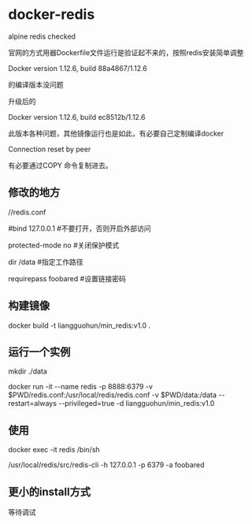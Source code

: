 
# docker-redis

<p>alpine redis checked</p>
<p>官网的方式用器Dockerfile文件运行是验证起不来的，按照redis安装简单调整</p>
<p>Docker version 1.12.6, build 88a4867/1.12.6</p>
<p>的编译版本没问题</p>
<p>升级后的</p>
<p>Docker version 1.12.6, build ec8512b/1.12.6</p>
<p>此版本各种问题，其他镜像运行也是如此，有必要自己定制编译docker</p>
<p>Connection reset by peer</p>
<p>有必要通过COPY 命令复制进去。</p>

## 修改的地方
<p>//redis.conf</p>
<p>#bind 127.0.0.1  #不要打开，否则开启外部访问</p>
<p>protected-mode no #关闭保护模式</p>
<p>dir /data #指定工作路径</p>
<p>requirepass foobared   #设置链接密码</p>

## 构建镜像

<p>docker build -t liangguohun/min_redis:v1.0 .</p>

## 运行一个实例

<p>mkdir ./data</p>
<p>docker run -it --name redis -p 8888:6379 -v $PWD/redis.conf:/usr/local/redis/redis.conf -v $PWD/data:/data --restart=always --privileged=true -d liangguohun/min_redis:v1.0</p>

## 使用
<p>docker exec -it redis /bin/sh</p>
<p>/usr/local/redis/src/redis-cli -h 127.0.0.1 -p 6379 -a foobared</p>

## 更小的install方式
<p>等待调试</p>
